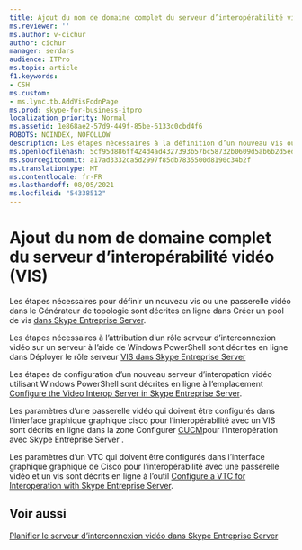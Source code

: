 ```yaml
---
title: Ajout du nom de domaine complet du serveur d’interopérabilité vidéo (VIS)
ms.reviewer: ''
ms.author: v-cichur
author: cichur
manager: serdars
audience: ITPro
ms.topic: article
f1.keywords:
- CSH
ms.custom:
- ms.lync.tb.AddVisFqdnPage
ms.prod: skype-for-business-itpro
localization_priority: Normal
ms.assetid: 1e868ae2-57d9-449f-85be-6133c0cbd4f6
ROBOTS: NOINDEX, NOFOLLOW
description: Les étapes nécessaires à la définition d’un nouveau vis ou d’une passerelle vidéo dans le Générateur de topologie sont décrites en ligne dans Créer un pool de vis dans Skype Entreprise Server.
ms.openlocfilehash: 5cf95d886ff424d4ad4327393b57bc58732b0609d5ab6b2d5ed0eb7b9b8a956a
ms.sourcegitcommit: a17ad3332ca5d2997f85db7835500d8190c34b2f
ms.translationtype: MT
ms.contentlocale: fr-FR
ms.lasthandoff: 08/05/2021
ms.locfileid: "54338512"
---
```

# <a name="add-vis-fqdn"></a>Ajout du nom de domaine complet du serveur d’interopérabilité vidéo (VIS)
 
Les étapes nécessaires pour définir un nouveau vis ou une passerelle vidéo dans le Générateur de topologie sont décrites en ligne dans Créer un pool de vis [dans Skype Entreprise Server](../../../deploy/deploy-video-interop-server/create-a-vis-pool.md).
  
Les étapes nécessaires à l’attribution d’un rôle serveur d’interconnexion vidéo sur un serveur à l’aide de Windows PowerShell sont décrites en ligne dans Déployer le rôle serveur [VIS dans Skype Entreprise Server](../../../deploy/deploy-video-interop-server/deploy-the-vis-server-role.md)
  
Les étapes de configuration d’un nouveau serveur d’interopation vidéo utilisant Windows PowerShell sont décrites en ligne à l’emplacement [Configure the Video Interop Server in Skype Entreprise Server](../../../deploy/deploy-video-interop-server/configure-the-vis.md).
  
 Les paramètres d’une passerelle vidéo qui doivent être configurés dans l’interface graphique graphique cisco pour l’interopérabilité avec un VIS sont décrits en ligne dans la zone Configurer [CUCM](../../../deploy/deploy-video-interop-server/configure-cucm-for-interoperation.md)pour l’interopération avec Skype Entreprise Server .
  
 Les paramètres d’un VTC qui doivent être configurés dans l’interface graphique graphique de Cisco pour l’interopérabilité avec une passerelle vidéo et un vis sont décrits en ligne à l’outil [Configure a VTC for Interoperation with Skype Entreprise Server](../../../deploy/deploy-video-interop-server/configure-a-vtc-for-interoperation.md).
  
## <a name="see-also"></a>Voir aussi

[Planifier le serveur d’interconnexion vidéo dans Skype Entreprise Server](../../../plan-your-deployment/video-interop-server.md)
